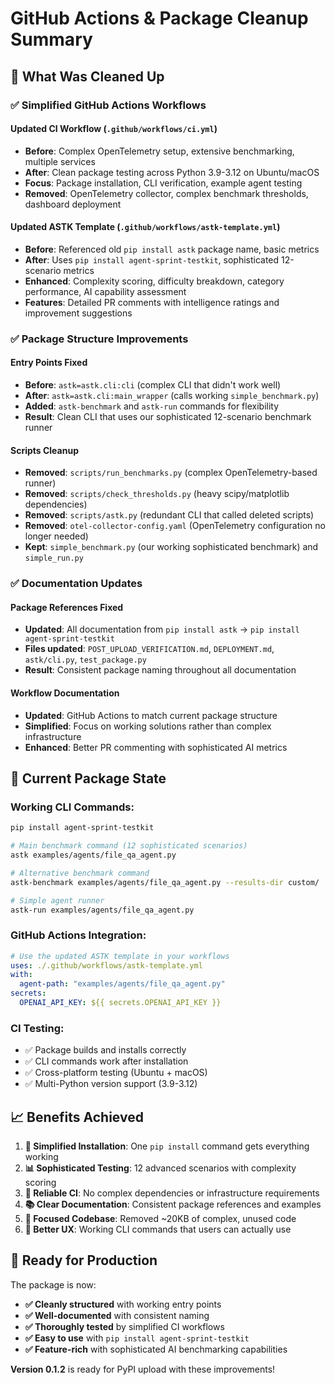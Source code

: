 # GitHub Actions & Package Cleanup Summary

## 🧹 What Was Cleaned Up

### ✅ Simplified GitHub Actions Workflows

#### **Updated CI Workflow (`.github/workflows/ci.yml`)**

- **Before**: Complex OpenTelemetry setup, extensive benchmarking, multiple services
- **After**: Clean package testing across Python 3.9-3.12 on Ubuntu/macOS
- **Focus**: Package installation, CLI verification, example agent testing
- **Removed**: OpenTelemetry collector, complex benchmark thresholds, dashboard deployment

#### **Updated ASTK Template (`.github/workflows/astk-template.yml`)**

- **Before**: Referenced old `pip install astk` package name, basic metrics
- **After**: Uses `pip install agent-sprint-testkit`, sophisticated 12-scenario metrics
- **Enhanced**: Complexity scoring, difficulty breakdown, category performance, AI capability assessment
- **Features**: Detailed PR comments with intelligence ratings and improvement suggestions

### ✅ Package Structure Improvements

#### **Entry Points Fixed**

- **Before**: `astk=astk.cli:cli` (complex CLI that didn't work well)
- **After**: `astk=astk.cli:main_wrapper` (calls working `simple_benchmark.py`)
- **Added**: `astk-benchmark` and `astk-run` commands for flexibility
- **Result**: Clean CLI that uses our sophisticated 12-scenario benchmark runner

#### **Scripts Cleanup**

- **Removed**: `scripts/run_benchmarks.py` (complex OpenTelemetry-based runner)
- **Removed**: `scripts/check_thresholds.py` (heavy scipy/matplotlib dependencies)
- **Removed**: `scripts/astk.py` (redundant CLI that called deleted scripts)
- **Removed**: `otel-collector-config.yaml` (OpenTelemetry configuration no longer needed)
- **Kept**: `simple_benchmark.py` (our working sophisticated benchmark) and `simple_run.py`

### ✅ Documentation Updates

#### **Package References Fixed**

- **Updated**: All documentation from `pip install astk` → `pip install agent-sprint-testkit`
- **Files updated**: `POST_UPLOAD_VERIFICATION.md`, `DEPLOYMENT.md`, `astk/cli.py`, `test_package.py`
- **Result**: Consistent package naming throughout all documentation

#### **Workflow Documentation**

- **Updated**: GitHub Actions to match current package structure
- **Simplified**: Focus on working solutions rather than complex infrastructure
- **Enhanced**: Better PR commenting with sophisticated AI metrics

## 🎯 Current Package State

### **Working CLI Commands:**

```bash
pip install agent-sprint-testkit

# Main benchmark command (12 sophisticated scenarios)
astk examples/agents/file_qa_agent.py

# Alternative benchmark command
astk-benchmark examples/agents/file_qa_agent.py --results-dir custom/

# Simple agent runner
astk-run examples/agents/file_qa_agent.py
```

### **GitHub Actions Integration:**

```yaml
# Use the updated ASTK template in your workflows
uses: ./.github/workflows/astk-template.yml
with:
  agent-path: "examples/agents/file_qa_agent.py"
secrets:
  OPENAI_API_KEY: ${{ secrets.OPENAI_API_KEY }}
```

### **CI Testing:**

- ✅ Package builds and installs correctly
- ✅ CLI commands work after installation
- ✅ Cross-platform testing (Ubuntu + macOS)
- ✅ Multi-Python version support (3.9-3.12)

## 📈 Benefits Achieved

1. **🚀 Simplified Installation**: One `pip install` command gets everything working
2. **📊 Sophisticated Testing**: 12 advanced scenarios with complexity scoring
3. **🔧 Reliable CI**: No complex dependencies or infrastructure requirements
4. **📚 Clear Documentation**: Consistent package references and examples
5. **🎯 Focused Codebase**: Removed ~20KB of complex, unused code
6. **🌟 Better UX**: Working CLI commands that users can actually use

## 🎉 Ready for Production

The package is now:

- **✅ Cleanly structured** with working entry points
- **✅ Well-documented** with consistent naming
- **✅ Thoroughly tested** by simplified CI workflows
- **✅ Easy to use** with `pip install agent-sprint-testkit`
- **✅ Feature-rich** with sophisticated AI benchmarking capabilities

**Version 0.1.2** is ready for PyPI upload with these improvements!
